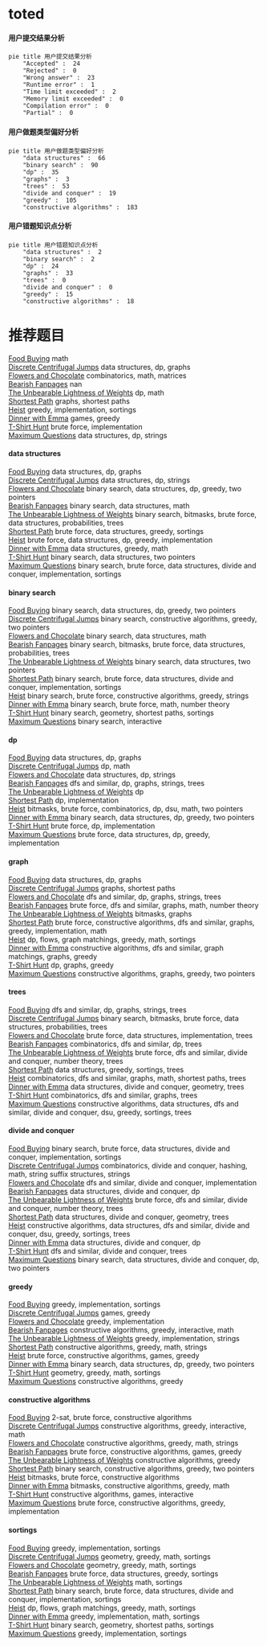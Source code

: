 # toted
<!-- tabs:start -->
#### **用户提交结果分析**

```mermaid
pie title 用户提交结果分析
    "Accepted" :  24
    "Rejected" :  0
    "Wrong answer" :  23
    "Runtime error" :  1
    "Time limit exceeded" :  2
    "Memory limit exceeded" :  0
    "Compilation error" :  0
    "Partial" :  0
```
#### **用户做题类型偏好分析**

```mermaid
pie title 用户做题类型偏好分析
    "data structures" :  66
    "binary search" :  90
    "dp" :  35
    "graphs" :  3
    "trees" :  53
    "divide and conquer" :  19
    "greedy" :  105
    "constructive algorithms" :  183
```
#### **用户错题知识点分析**

```mermaid
pie title 用户错题知识点分析
    "data structures" :  2
    "binary search" :  2
    "dp" :  24
    "graphs" :  33
    "trees" :  0
    "divide and conquer" :  0
    "greedy" :  15
    "constructive algorithms" :  18
```
<!-- tabs:end -->
# 推荐题目
[Food Buying](http://codeforces.com/problemset/problem/1296/B)		math		  
[Discrete Centrifugal Jumps](http://codeforces.com/problemset/problem/1407/D)		data structures,
                        dp,
                        graphs		  
[Flowers and Chocolate](http://codeforces.com/problemset/problem/865/G)		combinatorics,
                        math,
                        matrices		  
[Bearish Fanpages](https://codeforces.com/contest/674/problem/D)		nan		  
[The Unbearable Lightness of Weights](https://codeforces.com/contest/1078/problem/B)		dp,
                        math		  
[Shortest Path](http://codeforces.com/problemset/problem/59/E)		graphs,
                        shortest paths		  
[Heist](http://codeforces.com/problemset/problem/1041/A)		greedy,
                        implementation,
                        sortings		  
[Dinner with Emma](http://codeforces.com/problemset/problem/616/B)		games,
                        greedy		  
[T-Shirt Hunt](http://codeforces.com/problemset/problem/807/B)		brute force,
                        implementation		  
[Maximum Questions](http://codeforces.com/problemset/problem/900/E)		data structures,
                        dp,
                        strings		  
<!-- tabs:start -->
#### **data structures**
[Food Buying](http://codeforces.com/problemset/problem/1407/D)		data structures,
                        dp,
                        graphs		  
[Discrete Centrifugal Jumps](http://codeforces.com/problemset/problem/900/E)		data structures,
                        dp,
                        strings		  
[Flowers and Chocolate](http://codeforces.com/problemset/problem/1492/C)		binary search,
                        data structures,
                        dp,
                        greedy,
                        two pointers		  
[Bearish Fanpages](http://codeforces.com/problemset/problem/1490/G)		binary search,
                        data structures,
                        math		  
[The Unbearable Lightness of Weights](http://codeforces.com/problemset/problem/1479/D)		binary search,
                        bitmasks,
                        brute force,
                        data structures,
                        probabilities,
                        trees		  
[Shortest Path](http://codeforces.com/problemset/problem/1497/A)		brute force,
                        data structures,
                        greedy,
                        sortings		  
[Heist](http://codeforces.com/problemset/problem/1491/C)		brute force,
                        data structures,
                        dp,
                        greedy,
                        implementation		  
[Dinner with Emma](http://codeforces.com/problemset/problem/1492/B)		data structures,
                        greedy,
                        math		  
[T-Shirt Hunt](http://codeforces.com/problemset/problem/1436/E)		binary search,
                        data structures,
                        two pointers		  
[Maximum Questions](http://codeforces.com/problemset/problem/1461/D)		binary search,
                        brute force,
                        data structures,
                        divide and conquer,
                        implementation,
                        sortings		  
#### **binary search**
[Food Buying](http://codeforces.com/problemset/problem/1492/C)		binary search,
                        data structures,
                        dp,
                        greedy,
                        two pointers		  
[Discrete Centrifugal Jumps](http://codeforces.com/problemset/problem/1463/D)		binary search,
                        constructive algorithms,
                        greedy,
                        two pointers		  
[Flowers and Chocolate](http://codeforces.com/problemset/problem/1490/G)		binary search,
                        data structures,
                        math		  
[Bearish Fanpages](http://codeforces.com/problemset/problem/1479/D)		binary search,
                        bitmasks,
                        brute force,
                        data structures,
                        probabilities,
                        trees		  
[The Unbearable Lightness of Weights](http://codeforces.com/problemset/problem/1436/E)		binary search,
                        data structures,
                        two pointers		  
[Shortest Path](http://codeforces.com/problemset/problem/1461/D)		binary search,
                        brute force,
                        data structures,
                        divide and conquer,
                        implementation,
                        sortings		  
[Heist](http://codeforces.com/problemset/problem/1493/C)		binary search,
                        brute force,
                        constructive algorithms,
                        greedy,
                        strings		  
[Dinner with Emma](http://codeforces.com/problemset/problem/1487/D)		binary search,
                        brute force,
                        math,
                        number theory		  
[T-Shirt Hunt](http://codeforces.com/problemset/problem/1486/B)		binary search,
                        geometry,
                        shortest paths,
                        sortings		  
[Maximum Questions](http://codeforces.com/problemset/problem/1486/C1)		binary search,
                        interactive		  
#### **dp**
[Food Buying](http://codeforces.com/problemset/problem/1407/D)		data structures,
                        dp,
                        graphs		  
[Discrete Centrifugal Jumps](https://codeforces.com/contest/1078/problem/B)		dp,
                        math		  
[Flowers and Chocolate](http://codeforces.com/problemset/problem/900/E)		data structures,
                        dp,
                        strings		  
[Bearish Fanpages](http://codeforces.com/problemset/problem/533/B)		dfs and similar,
                        dp,
                        graphs,
                        strings,
                        trees		  
[The Unbearable Lightness of Weights](http://codeforces.com/problemset/problem/1007/E)		dp		  
[Shortest Path](http://codeforces.com/problemset/problem/811/C)		dp,
                        implementation		  
[Heist](http://codeforces.com/problemset/problem/1400/G)		bitmasks,
                        brute force,
                        combinatorics,
                        dp,
                        dsu,
                        math,
                        two pointers		  
[Dinner with Emma](http://codeforces.com/problemset/problem/1492/C)		binary search,
                        data structures,
                        dp,
                        greedy,
                        two pointers		  
[T-Shirt Hunt](https://codeforces.com/contest/1457/problem/C)		brute force,
                        dp,
                        implementation		  
[Maximum Questions](http://codeforces.com/problemset/problem/1491/C)		brute force,
                        data structures,
                        dp,
                        greedy,
                        implementation		  
#### **graph**
[Food Buying](http://codeforces.com/problemset/problem/1407/D)		data structures,
                        dp,
                        graphs		  
[Discrete Centrifugal Jumps](http://codeforces.com/problemset/problem/59/E)		graphs,
                        shortest paths		  
[Flowers and Chocolate](http://codeforces.com/problemset/problem/533/B)		dfs and similar,
                        dp,
                        graphs,
                        strings,
                        trees		  
[Bearish Fanpages](http://codeforces.com/problemset/problem/1327/D)		brute force,
                        dfs and similar,
                        graphs,
                        math,
                        number theory		  
[The Unbearable Lightness of Weights](http://codeforces.com/problemset/problem/718/E)		bitmasks,
                        graphs		  
[Shortest Path](http://codeforces.com/problemset/problem/1487/C)		brute force,
                        constructive algorithms,
                        dfs and similar,
                        graphs,
                        greedy,
                        implementation,
                        math		  
[Heist](http://codeforces.com/problemset/problem/1437/C)		dp,
                        flows,
                        graph matchings,
                        greedy,
                        math,
                        sortings		  
[Dinner with Emma](http://codeforces.com/problemset/problem/1470/D)		constructive algorithms,
                        dfs and similar,
                        graph matchings,
                        graphs,
                        greedy		  
[T-Shirt Hunt](http://codeforces.com/problemset/problem/1476/C)		dp,
                        graphs,
                        greedy		  
[Maximum Questions](http://codeforces.com/problemset/problem/1304/D)		constructive algorithms,
                        graphs,
                        greedy,
                        two pointers		  
#### **trees**
[Food Buying](http://codeforces.com/problemset/problem/533/B)		dfs and similar,
                        dp,
                        graphs,
                        strings,
                        trees		  
[Discrete Centrifugal Jumps](http://codeforces.com/problemset/problem/1479/D)		binary search,
                        bitmasks,
                        brute force,
                        data structures,
                        probabilities,
                        trees		  
[Flowers and Chocolate](http://codeforces.com/problemset/problem/1511/C)		brute force,
                        data structures,
                        implementation,
                        trees		  
[Bearish Fanpages](http://codeforces.com/problemset/problem/1499/F)		combinatorics,
                        dfs and similar,
                        dp,
                        trees		  
[The Unbearable Lightness of Weights](http://codeforces.com/problemset/problem/1491/E)		brute force,
                        dfs and similar,
                        divide and conquer,
                        number theory,
                        trees		  
[Shortest Path](http://codeforces.com/problemset/problem/1466/D)		data structures,
                        greedy,
                        sortings,
                        trees		  
[Heist](http://codeforces.com/problemset/problem/1495/D)		combinatorics,
                        dfs and similar,
                        graphs,
                        math,
                        shortest paths,
                        trees		  
[Dinner with Emma](http://codeforces.com/problemset/problem/1303/G)		data structures,
                        divide and conquer,
                        geometry,
                        trees		  
[T-Shirt Hunt](http://codeforces.com/problemset/problem/1454/E)		combinatorics,
                        dfs and similar,
                        graphs,
                        trees		  
[Maximum Questions](http://codeforces.com/problemset/problem/1494/D)		constructive algorithms,
                        data structures,
                        dfs and similar,
                        divide and conquer,
                        dsu,
                        greedy,
                        sortings,
                        trees		  
#### **divide and conquer**
[Food Buying](http://codeforces.com/problemset/problem/1461/D)		binary search,
                        brute force,
                        data structures,
                        divide and conquer,
                        implementation,
                        sortings		  
[Discrete Centrifugal Jumps](http://codeforces.com/problemset/problem/1466/G)		combinatorics,
                        divide and conquer,
                        hashing,
                        math,
                        string suffix structures,
                        strings		  
[Flowers and Chocolate](http://codeforces.com/problemset/problem/1490/D)		dfs and similar,
                        divide and conquer,
                        implementation		  
[Bearish Fanpages](https://codeforces.com/contest/1483/problem/C)		data structures,
                        divide and conquer,
                        dp		  
[The Unbearable Lightness of Weights](http://codeforces.com/problemset/problem/1491/E)		brute force,
                        dfs and similar,
                        divide and conquer,
                        number theory,
                        trees		  
[Shortest Path](http://codeforces.com/problemset/problem/1303/G)		data structures,
                        divide and conquer,
                        geometry,
                        trees		  
[Heist](http://codeforces.com/problemset/problem/1494/D)		constructive algorithms,
                        data structures,
                        dfs and similar,
                        divide and conquer,
                        dsu,
                        greedy,
                        sortings,
                        trees		  
[Dinner with Emma](http://codeforces.com/problemset/problem/1482/E)		data structures,
                        divide and conquer,
                        dp		  
[T-Shirt Hunt](http://codeforces.com/problemset/problem/566/C)		dfs and similar,
                        divide and conquer,
                        trees		  
[Maximum Questions](http://codeforces.com/problemset/problem/1428/F)		binary search,
                        data structures,
                        divide and conquer,
                        dp,
                        two pointers		  
#### **greedy**
[Food Buying](http://codeforces.com/problemset/problem/1041/A)		greedy,
                        implementation,
                        sortings		  
[Discrete Centrifugal Jumps](http://codeforces.com/problemset/problem/616/B)		games,
                        greedy		  
[Flowers and Chocolate](http://codeforces.com/problemset/problem/1097/C)		greedy,
                        implementation		  
[Bearish Fanpages](http://codeforces.com/problemset/problem/1292/E)		constructive algorithms,
                        greedy,
                        interactive,
                        math		  
[The Unbearable Lightness of Weights](http://codeforces.com/problemset/problem/765/B)		greedy,
                        implementation,
                        strings		  
[Shortest Path](http://codeforces.com/problemset/problem/525/B)		constructive algorithms,
                        greedy,
                        math,
                        strings		  
[Heist](http://codeforces.com/problemset/problem/1396/B)		brute force,
                        constructive algorithms,
                        games,
                        greedy		  
[Dinner with Emma](http://codeforces.com/problemset/problem/1492/C)		binary search,
                        data structures,
                        dp,
                        greedy,
                        two pointers		  
[T-Shirt Hunt](https://codeforces.com/contest/1496/problem/C)		geometry,
                        greedy,
                        math,
                        sortings		  
[Maximum Questions](http://codeforces.com/problemset/problem/1493/A)		constructive algorithms,
                        greedy		  
#### **constructive algorithms**
[Food Buying](http://codeforces.com/problemset/problem/1475/F)		2-sat,
                        brute force,
                        constructive algorithms		  
[Discrete Centrifugal Jumps](http://codeforces.com/problemset/problem/1292/E)		constructive algorithms,
                        greedy,
                        interactive,
                        math		  
[Flowers and Chocolate](http://codeforces.com/problemset/problem/525/B)		constructive algorithms,
                        greedy,
                        math,
                        strings		  
[Bearish Fanpages](http://codeforces.com/problemset/problem/1396/B)		brute force,
                        constructive algorithms,
                        games,
                        greedy		  
[The Unbearable Lightness of Weights](http://codeforces.com/problemset/problem/1493/A)		constructive algorithms,
                        greedy		  
[Shortest Path](http://codeforces.com/problemset/problem/1463/D)		binary search,
                        constructive algorithms,
                        greedy,
                        two pointers		  
[Heist](https://codeforces.com/contest/1456/problem/B)		bitmasks,
                        brute force,
                        constructive algorithms		  
[Dinner with Emma](http://codeforces.com/problemset/problem/1492/D)		bitmasks,
                        constructive algorithms,
                        greedy,
                        math		  
[T-Shirt Hunt](https://codeforces.com/contest/1504/problem/D)		constructive algorithms,
                        games,
                        interactive		  
[Maximum Questions](https://codeforces.com/contest/1483/problem/A)		brute force,
                        constructive algorithms,
                        greedy,
                        implementation		  
#### **sortings**
[Food Buying](http://codeforces.com/problemset/problem/1041/A)		greedy,
                        implementation,
                        sortings		  
[Discrete Centrifugal Jumps](https://codeforces.com/contest/1496/problem/C)		geometry,
                        greedy,
                        math,
                        sortings		  
[Flowers and Chocolate](http://codeforces.com/problemset/problem/1495/A)		geometry,
                        greedy,
                        math,
                        sortings		  
[Bearish Fanpages](http://codeforces.com/problemset/problem/1497/A)		brute force,
                        data structures,
                        greedy,
                        sortings		  
[The Unbearable Lightness of Weights](http://codeforces.com/problemset/problem/1427/A)		math,
                        sortings		  
[Shortest Path](http://codeforces.com/problemset/problem/1461/D)		binary search,
                        brute force,
                        data structures,
                        divide and conquer,
                        implementation,
                        sortings		  
[Heist](http://codeforces.com/problemset/problem/1437/C)		dp,
                        flows,
                        graph matchings,
                        greedy,
                        math,
                        sortings		  
[Dinner with Emma](http://codeforces.com/problemset/problem/1473/A)		greedy,
                        implementation,
                        math,
                        sortings		  
[T-Shirt Hunt](http://codeforces.com/problemset/problem/1486/B)		binary search,
                        geometry,
                        shortest paths,
                        sortings		  
[Maximum Questions](http://codeforces.com/problemset/problem/1480/B)		greedy,
                        implementation,
                        sortings		  
<!-- tabs:end -->
